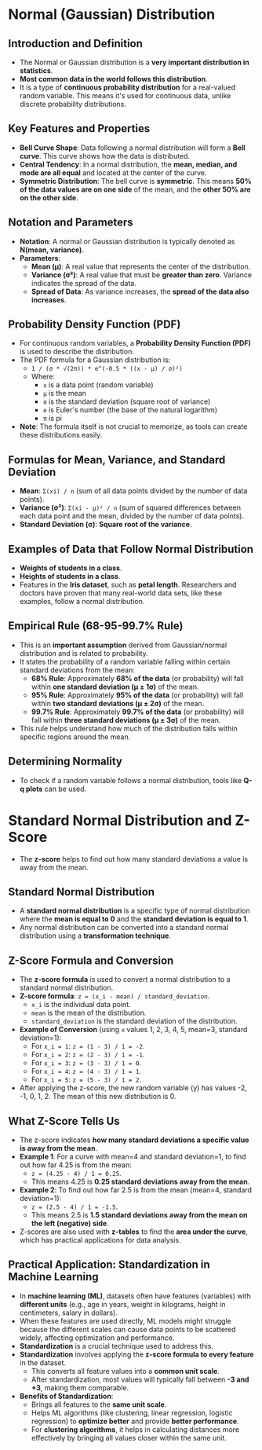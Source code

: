 # Normal (Gaussian) Distribution

## Introduction and Definition
*   The Normal or Gaussian distribution is a **very important distribution in statistics**.
*   **Most common data in the world follows this distribution**.
*   It is a type of **continuous probability distribution** for a real-valued random variable. This means it's used for continuous data, unlike discrete probability distributions.

## Key Features and Properties
*   **Bell Curve Shape**: Data following a normal distribution will form a **Bell curve**. This curve shows how the data is distributed.
*   **Central Tendency**: In a normal distribution, the **mean, median, and mode are all equal** and located at the center of the curve.
*   **Symmetric Distribution**: The bell curve is **symmetric**. This means **50% of the data values are on one side** of the mean, and the **other 50% are on the other side**.

## Notation and Parameters
*   **Notation**: A normal or Gaussian distribution is typically denoted as **N(mean, variance)**.
*   **Parameters**:
    *   **Mean (μ)**: A real value that represents the center of the distribution.
    *   **Variance (σ²)**: A real value that must be **greater than zero**. Variance indicates the spread of the data.
    *   **Spread of Data**: As variance increases, the **spread of the data also increases**.

## Probability Density Function (PDF)
*   For continuous random variables, a **Probability Density Function (PDF)** is used to describe the distribution.
*   The PDF formula for a Gaussian distribution is:
    *   `1 / (σ * √(2π)) * e^(-0.5 * ((x - μ) / σ)²) `
    *   Where:
        *   `x` is a data point (random variable)
        *   `μ` is the mean
        *   `σ` is the standard deviation (square root of variance)
        *   `e` is Euler's number (the base of the natural logarithm)
        *   `π` is pi
*   **Note**: The formula itself is not crucial to memorize, as tools can create these distributions easily.

## Formulas for Mean, Variance, and Standard Deviation
*   **Mean**: `Σ(xi) / n` (sum of all data points divided by the number of data points).
*   **Variance (σ²)**: `Σ(xi - μ)² / n` (sum of squared differences between each data point and the mean, divided by the number of data points).
*   **Standard Deviation (σ)**: **Square root of the variance**.

## Examples of Data that Follow Normal Distribution
*   **Weights of students in a class**.
*   **Heights of students in a class**.
*   Features in the **Iris dataset**, such as **petal length**. Researchers and doctors have proven that many real-world data sets, like these examples, follow a normal distribution.

## Empirical Rule (68-95-99.7% Rule)
*   This is an **important assumption** derived from Gaussian/normal distribution and is related to probability.
*   It states the probability of a random variable falling within certain standard deviations from the mean:
    *   **68% Rule**: Approximately **68% of the data** (or probability) will fall within **one standard deviation (μ ± 1σ)** of the mean.
    *   **95% Rule**: Approximately **95% of the data** (or probability) will fall within **two standard deviations (μ ± 2σ)** of the mean.
    *   **99.7% Rule**: Approximately **99.7% of the data** (or probability) will fall within **three standard deviations (μ ± 3σ)** of the mean.
*   This rule helps understand how much of the distribution falls within specific regions around the mean.

## Determining Normality
*   To check if a random variable follows a normal distribution, tools like **Q-q plots** can be used.

# Standard Normal Distribution and Z-Score

*   The **z-score** helps to find out how many standard deviations a value is away from the mean.

## Standard Normal Distribution

*   A **standard normal distribution** is a specific type of normal distribution where the **mean is equal to 0** and the **standard deviation is equal to 1**.
*   Any normal distribution can be converted into a standard normal distribution using a **transformation technique**.

## Z-Score Formula and Conversion

*   The **z-score formula** is used to convert a normal distribution to a standard normal distribution.
*   **Z-score formula**: `z = (x_i - mean) / standard_deviation`.
    *   `x_i` is the individual data point.
    *   `mean` is the mean of the distribution.
    *   `standard_deviation` is the standard deviation of the distribution.
*   **Example of Conversion** (using `x` values 1, 2, 3, 4, 5, mean=3, standard deviation=1):
    *   For `x_i = 1`: `z = (1 - 3) / 1 = -2`.
    *   For `x_i = 2`: `z = (2 - 3) / 1 = -1`.
    *   For `x_i = 3`: `z = (3 - 3) / 1 = 0`.
    *   For `x_i = 4`: `z = (4 - 3) / 1 = 1`.
    *   For `x_i = 5`: `z = (5 - 3) / 1 = 2`.
*   After applying the z-score, the new random variable (y) has values -2, -1, 0, 1, 2. The mean of this new distribution is 0.

## What Z-Score Tells Us

*   The z-score indicates **how many standard deviations a specific value is away from the mean**.
*   **Example 1**: For a curve with mean=4 and standard deviation=1, to find out how far 4.25 is from the mean:
    *   `z = (4.25 - 4) / 1 = 0.25`.
    *   This means 4.25 is **0.25 standard deviations away from the mean**.
*   **Example 2**: To find out how far 2.5 is from the mean (mean=4, standard deviation=1):
    *   `z = (2.5 - 4) / 1 = -1.5`.
    *   This means 2.5 is **1.5 standard deviations away from the mean on the left (negative) side**.
*   Z-scores are also used with **z-tables** to find the **area under the curve**, which has practical applications for data analysis.

## Practical Application: Standardization in Machine Learning

*   In **machine learning (ML)**, datasets often have features (variables) with **different units** (e.g., age in years, weight in kilograms, height in centimeters, salary in dollars).
*   When these features are used directly, ML models might struggle because the different scales can cause data points to be scattered widely, affecting optimization and performance.
*   **Standardization** is a crucial technique used to address this.
*   **Standardization** involves applying the **z-score formula to every feature** in the dataset.
    *   This converts all feature values into a **common unit scale**.
    *   After standardization, most values will typically fall between **-3 and +3**, making them comparable.
*   **Benefits of Standardization**:
    *   Brings all features to the **same unit scale**.
    *   Helps ML algorithms (like clustering, linear regression, logistic regression) to **optimize better** and provide **better performance**.
    *   For **clustering algorithms**, it helps in calculating distances more effectively by bringing all values closer within the same unit.